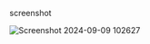 screenshot


![Screenshot 2024-09-09 102627](https://github.com/user-attachments/assets/0a4d24f1-2bd1-47ce-9651-29c9d73c2fe2)
